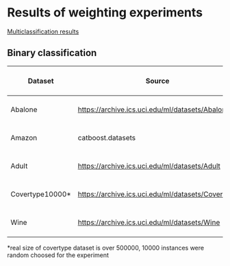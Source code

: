 # Results of weighting experiments

[Multiclassification results](multiclass.md)

## Binary classification

| Dataset | Source                                          | Size  | NumFeatures | PositiveClass | PositiveProportion | IsMulticlass | AUC | AUC-linear-weights | AUC-sqrt-weights |
|---------|-------------------------------------------------|-------|----|--------------|--------------------|--------------|-----|--------------------|------------------|
| Abalone | https://archive.ics.uci.edu/ml/datasets/Abalone | 4177  |  8 | merged 16-27 | 6.2%               | true         |    0.8934  ± 0.0110   |    0.8936 ± 0.0124    |   0.8918 ± 0.0128    | 
| Amazon  | catboost.datasets                               | 32771 |  9 |  0           | 5.7%               | false        |   0.8441  ± 0.0062   |        0.8415  ± 0.0085    |   0.8422  ± 0.0089    |
| Adult   | https://archive.ics.uci.edu/ml/datasets/Adult   | 32561 | 14 |  >50K        | 24.1%              | false        |    0.9298  ± 0.0033   |     0.9297  ± 0.0037   |      0.9300  ± 0.0032              |
| Covertype10000* | https://archive.ics.uci.edu/ml/datasets/Covertype   | 10000 | 54 |  merged 4-7        | 8.5%              | true        |   0.9561  ± 0.0095    |          0.9560  ± 0.0098            |        0.9567  ± 0.0095        |
| Wine    | https://archive.ics.uci.edu/ml/datasets/Wine   | 4898 | 11 |  merged 8-10   | 3.6%              | true        |  0.9070  ± 0.0149  |  0.8998  ± 0.0145  |    0.9025  ± 0.0113   |


*real size of covertype dataset is over 500000, 10000 instances were random choosed for the experiment
